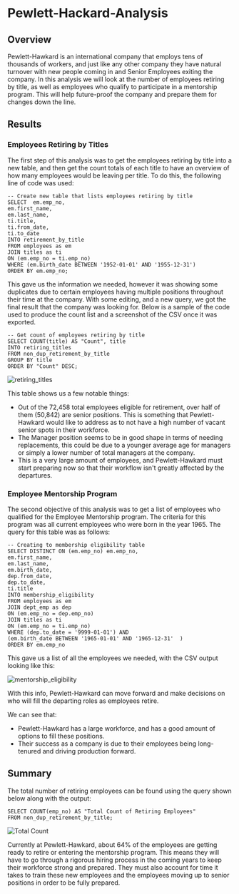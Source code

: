# Pewlett-Hackard-Analysis

## Overview 

Pewlett-Hawkard is an international company that employs tens of thousands of workers, and just like any other company they have natural turnover with new people coming in and Senior Employees exiting the company. In this analysis we will look at the number of employees retiring by title, as well as employees who qualify to participate in a mentorship program. This will help future-proof the company and prepare them for changes down the line. 


## Results

### Employees Retiring by Titles

The first step of this analysis was to get the employees retiring by title into a new table, and then get the count totals of each title to have an overview of how many employees would be leaving per title. To do this, the following line of code was used: 

```
-- Create new table that lists employees retiring by title
SELECT  em.emp_no,
em.first_name,
em.last_name,
ti.title,
ti.from_date,
ti.to_date
INTO retirement_by_title
FROM employees as em
JOIN titles as ti
ON (em.emp_no = ti.emp_no)
WHERE (em.birth_date BETWEEN '1952-01-01' AND '1955-12-31')
ORDER BY em.emp_no;

```
This gave us the information we needed, however it was showing some duplicates due to certain employees having multiple positions throughout their time at the company. With some editing, and a new query, we got the final result that the company was looking for. Below is a sample of the code used to produce the count list and a screenshot of the CSV once it was exported. 

```
-- Get count of employees retiring by title
SELECT COUNT(title) AS "Count", title
INTO retiring_titles
FROM non_dup_retirement_by_title
GROUP BY title
ORDER BY "Count" DESC;
```

![retiring_titles](https://user-images.githubusercontent.com/60283799/176554889-f7d9c11b-d44d-419e-b4ce-9ce8c81dad88.PNG)

This table shows us a few notable things:
- Out of the 72,458 total employees eligible for retirement, over half of them (50,842) are senior positions. This is something that Pewlett-Hawkard would like to address as to not have a high number of vacant senior spots in their workforce.
- The Manager position seems to be in good shape in terms of needing replacements, this could be due to a younger average age for managers or simply a lower number of total managers at the company. 
- This is a very large amount of employees, and Pewlett-Hawkard must start preparing now so that their workflow isn't greatly affected by the departures. 

### Employee Mentorship Program 

The second objective of this analysis was to get a list of employees who qualified for the Employee Mentorship program. The criteria for this program was all current employees who were born in the year 1965. The query for this table was as follows: 
```
-- Creating to membership eligibility table
SELECT DISTINCT ON (em.emp_no) em.emp_no,
em.first_name,
em.last_name,
em.birth_date,
dep.from_date,
dep.to_date,
ti.title
INTO membership_eligibility
FROM employees as em
JOIN dept_emp as dep
ON (em.emp_no = dep.emp_no) 
JOIN titles as ti
ON (em.emp_no = ti.emp_no) 
WHERE (dep.to_date = '9999-01-01') AND 
(em.birth_date BETWEEN '1965-01-01' AND '1965-12-31'  )
ORDER BY em.emp_no
```
This gave us a list of all the employees we needed, with the CSV output looking like this: 

![mentorship_eligibility](https://user-images.githubusercontent.com/60283799/176558319-6167404d-9b26-4149-a7ee-b99a9e45482f.PNG)

With this info, Pewlett-Hawkard can move forward and make decisions on who will fill the departing roles as employees retire. 

We can see that:
- Pewlett-Hawkard has a large workforce, and has a good amount of options to fill these positions. 
- Their success as a company is due to their employees being long-tenured and driving production forward. 


## Summary 

The total number of retiring employees can be found using the query shown below along with the output:
```
SELECT COUNT(emp_no) AS "Total Count of Retiring Employees"
FROM non_dup_retirement_by_title;
```
![Total Count](https://user-images.githubusercontent.com/60283799/176560118-04a2baf8-a7c0-47a3-b2ad-c62933c2ba48.PNG)


Currently at Pewlett-Hawkard, about 64% of the employees are getting ready to retire or entering the mentorship program. This means they will have to go through a rigorous hiring process in the coming years to keep their workforce strong and prepared. They must also account for time it takes to train these new employees and the employees moving up to senior positions in order to be fully prepared. 
